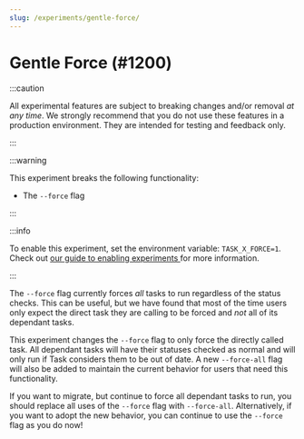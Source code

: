 ```yaml
---
slug: /experiments/gentle-force/
---
```


# Gentle Force (#1200)

:::caution

All experimental features are subject to breaking changes and/or removal _at any time_. We strongly recommend that you do not use these features in a production environment. They are intended for testing and feedback only.

:::

:::warning

This experiment breaks the following functionality:

- The `--force` flag

:::

:::info

To enable this experiment, set the environment variable: `TASK_X_FORCE=1`. Check out [our guide to enabling experiments ][enabling-experiments] for more information.

:::

The `--force` flag currently forces _all_ tasks to run regardless of the status checks. This can be useful, but we have found that most of the time users only expect the direct task they are calling to be forced and _not_ all of its dependant tasks.

This experiment changes the `--force` flag to only force the directly called task. All dependant tasks will have their statuses checked as normal and will only run if Task considers them to be out of date. A new `--force-all` flag will also be added to maintain the current behavior for users that need this functionality.

If you want to migrate, but continue to force all dependant tasks to run, you should replace all uses of the `--force` flag with `--force-all`. Alternatively, if you want to adopt the new behavior, you can continue to use the `--force` flag as you do now!

<!-- prettier-ignore-start -->

<!-- prettier-ignore-end -->
[enabling-experiments]: /experiments/#enabling-experiments
